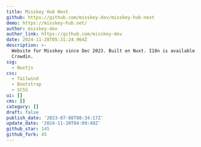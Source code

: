 ```yaml
---
title: Misskey Hub Next
github: https://github.com/misskey-dev/misskey-hub-next
demo: https://misskey-hub.net/
author: misskey-dev
author_link: https://github.com/misskey-dev
date: 2024-11-28T05:31:24.964Z
description: >-
  Website for Misskey since Dec 2023. Built on Nuxt. I18n is available on
  Crowdin.
ssg:
  - Nuxtjs
css:
  - Tailwind
  - Bootstrap
  - SCSS
ui: []
cms: []
category: []
draft: false
publish_date: '2023-07-08T08:34:17Z'
update_date: '2024-11-30T04:09:49Z'
github_star: 145
github_fork: 45
---
```

